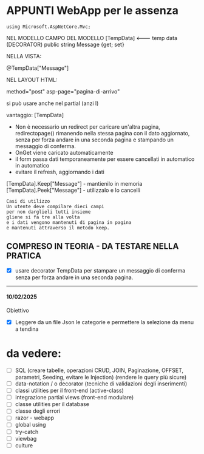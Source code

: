 
# APPUNTI WebApp per le assenza 

```
using Microsoft.AspNetCore.Mvc;
```

NEL MODELLO
CAMPO DEL MODELLO
[TempData] <--- temp data (DECORATOR)
public string Message {get; set}

NELLA VISTA:
<p> @TempData["Message"]</p>

NEL LAYOUT HTML:
<form> method="post" asp-page="pagina-di-arrivo"</form>

si può usare anche nel partial (anzi l)

vantaggio: [TempData]
- Non è necessario un redirect per caricare un'altra pagina, redirectopage() 
rimanendo nella stessa pagina con il dato aggiornato, senza per forza andare in una seconda pagina e stampando un messaggio di conferma. 
- OnGet viene caricato automaticamente 
- il form passa dati temporaneamente per essere cancellati in automatico in automatico
- evitare il refresh, aggiornando i dati

[TempData].Keep["Message"] - mantienilo in memoria
[TempData].Peek["Message"] - utilizzalo e lo cancelli

```
Casi di utilizzo
Un utente deve compilare dieci campi
per non darglieli tutti insieme
gliene si fa tre alla volta
e i dati vengono mantenuti di pagina in pagina
e mantenuti attraverso il metodo keep.
```

## COMPRESO IN TEORIA - DA TESTARE NELLA PRATICA 
- [x] usare decorator TempData per stampare un messaggio di conferma senza per forza andare in una seconda pagina.

---
#### 10/02/2025

Obiettivo
- [x] Leggere da un file Json le categorie e permettere la selezione da menu a tendina 


# da vedere:
- [ ] SQL (creare tabelle, operazioni CRUD, JOIN, Paginazione, OFFSET, parametri, Seeding, evitare le Injection) (rendere le query più sicure)
- [ ] data-notation / o decorator (tecniche di validazioni degli inserimenti)
- [ ] classi utilities per il front-end (active-class)
- [ ] integrazione partial views (front-end modulare)
- [ ] classe utilities per il database
- [ ] classe degli errori
- [ ] razor - webapp
- [ ] global using
- [ ] try-catch
- [ ] viewbag
- [ ] culture
